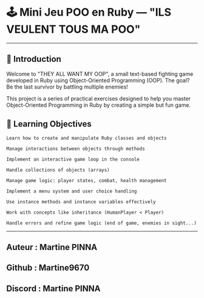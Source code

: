 # 🕹️ Mini Jeu POO en Ruby — "ILS VEULENT TOUS MA POO"

---

## 🚀 Introduction

Welcome to "THEY ALL WANT MY OOP", a small text-based fighting game developed in Ruby using Object-Oriented Programming (OOP).
The goal? Be the last survivor by battling multiple enemies!

This project is a series of practical exercises designed to help you master Object-Oriented Programming in Ruby by creating a simple but fun game.

## 🎯 Learning Objectives

    Learn how to create and manipulate Ruby classes and objects

    Manage interactions between objects through methods

    Implement an interactive game loop in the console

    Handle collections of objects (arrays)

    Manage game logic: player states, combat, health management

    Implement a menu system and user choice handling

    Use instance methods and instance variables effectively

    Work with concepts like inheritance (HumanPlayer < Player)

    Handle errors and refine game logic (end of game, enemies in sight...)
---

## Auteur : Martine PINNA ##
## Github : Martine9670 ##
## Discord : Martine PINNA ##